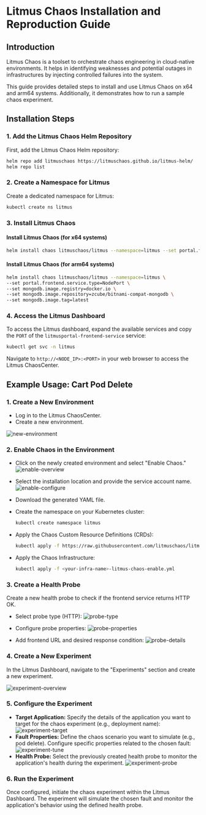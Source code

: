 # Litmus Chaos Installation and Reproduction Guide

## Introduction

Litmus Chaos is a toolset to orchestrate chaos engineering in cloud-native environments. It helps in identifying weaknesses and potential outages in infrastructures by injecting controlled failures into the system.

This guide provides detailed steps to install and use Litmus Chaos on x64 and arm64 systems. Additionally, it demonstrates how to run a sample chaos experiment.

## Installation Steps

### 1. Add the Litmus Chaos Helm Repository

First, add the Litmus Chaos Helm repository:

```sh
helm repo add litmuschaos https://litmuschaos.github.io/litmus-helm/
helm repo list
```

### 2. Create a Namespace for Litmus

Create a dedicated namespace for Litmus:

```sh
kubectl create ns litmus
```

### 3. Install Litmus Chaos

#### Install Litmus Chaos (for x64 systems)

```sh
helm install chaos litmuschaos/litmus --namespace=litmus --set portal.frontend.service.type=NodePort
```

#### Install Litmus Chaos (for arm64 systems)

```sh
helm install chaos litmuschaos/litmus --namespace=litmus \
--set portal.frontend.service.type=NodePort \
--set mongodb.image.registry=docker.io \
--set mongodb.image.repository=zcube/bitnami-compat-mongodb \
--set mongodb.image.tag=latest
```

### 4. Access the Litmus Dashboard

To access the Litmus dashboard, expand the available services and copy the `PORT` of the `litmusportal-frontend-service` service:

```sh
kubectl get svc -n litmus
```

Navigate to `http://<NODE_IP>:<PORT>` in your web browser to access the Litmus ChaosCenter.

## Example Usage: Cart Pod Delete

### 1. Create a New Environment

- Log in to the Litmus ChaosCenter.
- Create a new environment.

![new-environment](litmus-configuration-screenshots/new-env.jpg)

### 2. Enable Chaos in the Environment

- Click on the newly created environment and select "Enable Chaos."
![enable-overview](litmus-configuration-screenshots/enable-overview.jpg)
- Select the installation location and provide the service account name.
![enable-configure](litmus-configuration-screenshots/enable-configure.jpg)
- Download the generated YAML file.
- Create the namespace on your Kubernetes cluster:

    ```sh
    kubectl create namespace litmus
    ```

- Apply the Chaos Custom Resource Definitions (CRDs):

    ```sh
    kubectl apply -f https://raw.githubusercontent.com/litmuschaos/litmus/master/mkdocs/docs/3.6.1/litmus-portal-crds-3.6.1.yml
    ```

- Apply the Chaos Infrastructure:

    ```sh
    kubectl apply -f <your-infra-name>-litmus-chaos-enable.yml
    ```

### 3. Create a Health Probe

Create a new health probe to check if the frontend service returns HTTP OK.

- Select probe type (HTTP):
![probe-type](litmus-configuration-screenshots/probe-type.jpg)

- Configure probe properties:
![probe-properties](litmus-configuration-screenshots/probe-properties.jpg)

- Add frontend URL and desired response condition:
![probe-details](litmus-configuration-screenshots/probe-details.jpg)

### 4. Create a New Experiment

In the Litmus Dashboard, navigate to the "Experiments" section and create a new experiment.

![experiment-overview](litmus-configuration-screenshots/experiment-overview.jpg)

### 5. Configure the Experiment

- **Target Application:** Specify the details of the application you want to target for the chaos experiment (e.g., deployment name):
![experiment-target](litmus-configuration-screenshots/experiment-target.jpg)
- **Fault Properties:** Define the chaos scenario you want to simulate (e.g., pod delete). Configure specific properties related to the chosen fault:
![experiment-tune](litmus-configuration-screenshots/experiment-tune.jpg)
- **Health Probe:** Select the previously created health probe to monitor the application's health during the experiment.
![experiment-probe](litmus-configuration-screenshots/experiment-probe.jpg)

### 6. Run the Experiment

Once configured, initiate the chaos experiment within the Litmus Dashboard. The experiment will simulate the chosen fault and monitor the application's behavior using the defined health probe.
